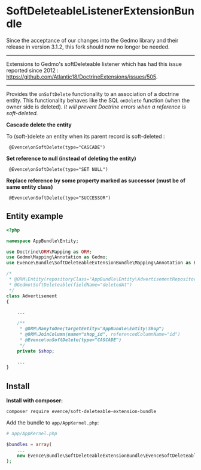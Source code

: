 # SoftDeleteableListenerExtensionBundle

Since the acceptance of our changes into the Gedmo library and their release in version 3.1.2, this fork should now no longer be needed. 

----

Extensions to Gedmo's softDeleteable listener which has had this issue reported since 2012 : https://github.com/Atlantic18/DoctrineExtensions/issues/505.

----

Provides the `onSoftDelete` functionality to an association of a doctrine entity. This functionality behaves like the SQL `onDelete` function  (when the owner side is deleted). *It will prevent Doctrine errors when a reference is soft-deleted.*

**Cascade delete the entity**

To (soft-)delete an entity when its parent record is soft-deleted :

```
 @Evence\onSoftDelete(type="CASCADE")
```

**Set reference to null (instead of deleting the entity)**

```
 @Evence\onSoftDelete(type="SET NULL")
```

**Replace reference by some property marked as successor (must be of same entity class)**

```
 @Evence\onSoftDelete(type="SUCCESSOR")
```

## Entity example

``` php
<?php

namespace AppBundle\Entity;

use Doctrine\ORM\Mapping as ORM;
use Gedmo\Mapping\Annotation as Gedmo;
use Evence\Bundle\SoftDeleteableExtensionBundle\Mapping\Annotation as Evence;

/*
 * @ORM\Entity(repositoryClass="AppBundle\Entity\AdvertisementRepository")
 * @Gedmo\SoftDeleteable(fieldName="deletedAt")
 */
class Advertisement
{

    ...

    /**
     * @ORM\ManyToOne(targetEntity="AppBundle\Entity\Shop")
     * @ORM\JoinColumn(name="shop_id", referencedColumnName="id")
     * @Evence\onSoftDelete(type="CASCADE")
     */
    private $shop;

    ...
}
```

## Install

**Install with composer:**
```
composer require evence/soft-deleteable-extension-bundle
```

Add the bundle to `app/AppKernel.php`:

``` php
# app/AppKernel.php

$bundles = array(
    ...
    new Evence\Bundle\SoftDeleteableExtensionBundle\EvenceSoftDeleteableExtensionBundle(),
);
```
